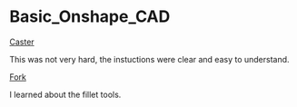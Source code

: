 # Basic_Onshape_CAD
[Caster](https://cvilleschools.onshape.com/documents/f74e79ef33162cca35158538/w/8860b8773966b8301c13f698/e/981720ede331fbe5f0fa600e)

This was not very hard, the instuctions were clear and easy to understand.

[Fork](https://cvilleschools.onshape.com/documents/f74e79ef33162cca35158538/w/8860b8773966b8301c13f698/e/b7ff2ee850aadfd033ce7e9c)

I learned about the fillet tools.
